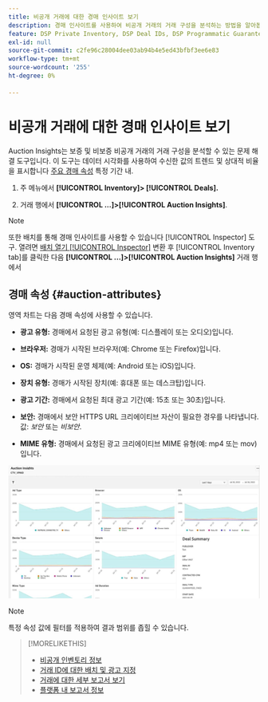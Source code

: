 ```yaml
---
title: 비공개 거래에 대한 경매 인사이트 보기
description: 경매 인사이트를 사용하여 비공개 거래의 거래 구성을 분석하는 방법을 알아봅니다.
feature: DSP Private Inventory, DSP Deal IDs, DSP Programmatic Guaranteed Deals
exl-id: null
source-git-commit: c2fe96c28004dee03ab94b4e5ed43bfbf3ee6e83
workflow-type: tm+mt
source-wordcount: '255'
ht-degree: 0%

---
```


# 비공개 거래에 대한 경매 인사이트 보기

Auction Insights는 보증 및 비보증 비공개 거래의 거래 구성을 분석할 수 있는 문제 해결 도구입니다. 이 도구는 데이터 시각화를 사용하여 수신한 값의 트렌드 및 상대적 비율을 표시합니다 [주요 경매 속성](#auction-attributes) 특정 기간 내.

1. 주 메뉴에서 **[!UICONTROL Inventory]> [!UICONTROL Deals].**

1. 거래 행에서  **[!UICONTROL ...]>[!UICONTROL Auction Insights]**.

>[!NOTE]
>
>또한 배치를 통해 경매 인사이트를 사용할 수 있습니다 [!UICONTROL Inspector] 도구. 열려면 [배치 열기 [!UICONTROL Inspector]](/help/dsp/campaign-management/reports/placement-details-view.md) 변환 후 [!UICONTROL Inventory tab]를 클릭한 다음 **[!UICONTROL ...]>[!UICONTROL Auction Insights]** 거래 행에서

## 경매 속성 {#auction-attributes}

영역 차트는 다음 경매 속성에 사용할 수 있습니다.

* **광고 유형:** 경매에서 요청된 광고 유형(예: 디스플레이 또는 오디오)입니다.

* **브라우저:** 경매가 시작된 브라우저(예: Chrome 또는 Firefox)입니다.

* **OS:** 경매가 시작된 운영 체제(예: Android 또는 iOS)입니다.

* **장치 유형:** 경매가 시작된 장치(예: 휴대폰 또는 데스크탑)입니다.

* **광고 기간:** 경매에서 요청된 최대 광고 기간(예: 15초 또는 30초)입니다.

* **보안:** 경매에서 보안 HTTPS URL 크리에이티브 자산이 필요한 경우를 나타냅니다. 값: <i>보안</i> 또는 <i>비보안</i>.

* **MIME 유형:** 경매에서 요청된 광고 크리에이티브 MIME 유형(예: mp4 또는 mov)입니다.

![경매 인사이트](/help/dsp/assets/auction-insights.png)

>[!NOTE]
>
>특정 속성 값에 필터를 적용하여 결과 범위를 좁힐 수 있습니다.

>[!MORELIKETHIS]
>
>* [비공개 인벤토리 정보](private-inventory-about.md)
>* [거래 ID에 대한 배치 및 광고 지정](deal-id-attach-placements.md)
>* [거래에 대한 세부 보고서 보기](deal-view-report.md)
>* [플랫폼 내 보고서 정보](/help/dsp/campaign-management/reports/campaign-reports-about.md)

